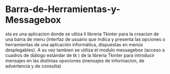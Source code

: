 # Barra-de-Herramientas-y-Messagebox
sta es una aplicacion donde se utliza li libreria Tkinter para la creacion de una barra de menu (interfaz de usuario que indica y presenta las opciones o herramientas de una aplicación informática,  dispuestas en menús desplegables). A su vez tambien se utiliza el modulo messagebox (acceso a cuadros de diálogo estándar de tk  ) de la libreria Tkinter  para introducir mensajes en las distintas opociones (mensajes de informacion, de advertencia y de consulta)
